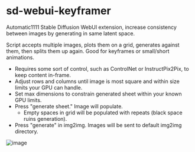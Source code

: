 # sd-webui-keyframer
Automatic1111 Stable Diffusion WebUI extension, increase consistency between images by generating in same latent space.

Script accepts multiple images, plots them on a grid, generates against them, then splits them up again. Good for keyframes or small/short animations.

- Requires some sort of control, such as ControlNet or InstructPix2Pix, to keep content in-frame.
- Adjust rows and columns until image is most square and within size limits your GPU can handle.
- Set max dimensions to constrain generated sheet within your known GPU limits.
- Press "generate sheet." Image will populate.
   - Empty spaces in grid will be populated with repeats (black space ruins generation).
- Press "generate" in img2img. Images will be sent to default img2img directory.

![image](https://user-images.githubusercontent.com/93007558/224556800-47ac4610-7603-4c36-a7c2-66b3e6b3091d.png)

